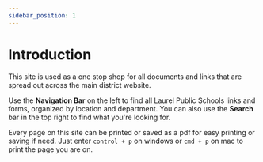 ```yaml
---
sidebar_position: 1
---
```


# Introduction

This site is used as a one stop shop for all documents and links that are spread out across the main district website.

Use the **Navigation Bar** on the left to find all Laurel Public Schools links and forms, organized by location and department. You can also use the **Search** bar in the top right to find what you're looking for. 

Every page on this site can be printed or saved as a pdf for easy printing or saving if need. Just enter `control + p` on windows or `cmd + p` on mac to print the page you are on.
